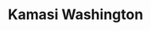 ---
title: "Kamasi Washington"
summary: "American jazz saxophonist, composer, production editor and band leader, Born February 18, 1981 in Los Angeles, California, USA. Son of ."
image: "kamasi-washington.jpg"
---